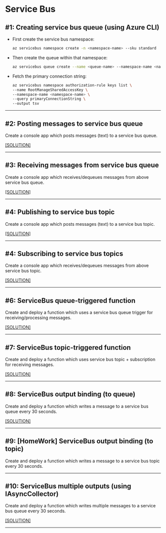 # Service Bus

## #1: Creating service bus queue (using Azure CLI)

* First create the service bus namespace:

    ```bash
    az servicebus namespace create -n <namespace-name> --sku standard
    ```

* Then create the queue within that namespace:

    ```bash
    az servicebus queue create --name <queue-name> --namespace-name <namespace-name>
    ```

* Fetch the primary connection string:

    ```bash
    az servicebus namespace authorization-rule keys list \
    --name RootManageSharedAccessKey \
    --namespace-name <namespace-name> \
    --query primaryConnectionString \
    --output tsv
    ```

-----

## #2: Posting messages to service bus queue

Create a console app which posts messages (text) to a service bus queue.

[[SOLUTION]](../code-samples/servicebus-queue-send/program.cs)

-----

## #3: Receiving messages from service bus queue

Create a console app which receives/dequeues messages from above service bus queue.

[[SOLUTION]](../code-samples/servicebus-queue-receive/program.cs)

-----

## #4: Publishing to service bus topic

Create a console app which posts messages (text) to a service bus topic.

[[SOLUTION]](../code-samples/servicebus-topic-send/program.cs)

-----

## #4: Subscribing to service bus topics

Create a console app which receives/dequeues messages from above service bus topic.

[[SOLUTION]](../code-samples/servicebus-topic-receive/program.cs)

-----

## #6: ServiceBus queue-triggered function

Create and deploy a function which uses a service bus queue trigger for receiving/processing messages.

[[SOLUTION]](../code-samples/function-app-servicebus-trigger/ServiceBusQueueTriggerFunction.cs)

-----

## #7: ServiceBus topic-triggered function

Create and deploy a function which uses service bus topic + subscription for receiving messages.

[[SOLUTION]](../code-samples/function-app-servicebus-trigger/ServiceBusSubscriptionTriggerFunction.cs)

-----

## #8: ServiceBus output binding (to queue)

Create and deploy a function which writes a message to a service bus queue every 30 seconds.

[[SOLUTION]](../code-samples/function-app-servicebus-output/ServiceBusQueueOutputFunction.cs)

-----

## #9: [HomeWork] ServiceBus output binding (to topic)

Create and deploy a function which writes a message to a service bus topic every 30 seconds.

-----

## #10: ServiceBus multiple outputs (using IAsyncCollector)

Create and deploy a function which writes multiple messages to a service bus queue every 30 seconds.

[[SOLUTION]](../code-samples/function-app-servicebus-output/ServiceBusQueueMultipleOutputFunction.cs)

-----
